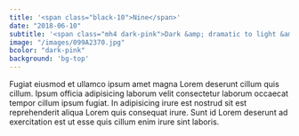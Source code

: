 ```yaml
---
title: '<span class="black-10">Nine</span>'
date: "2018-06-10"
subtitle: '<span class="mh4 dark-pink">Dark &amp; dramatic to light &amp; airy.<span class="fw7">Bold colors</span> to classic black &amp; white.</span>'
image: "/images/099A2370.jpg"
bcolor: "dark-pink"
background: 'bg-top'
---
```

Fugiat eiusmod et ullamco ipsum amet magna Lorem deserunt cillum quis cillum. Ipsum officia adipisicing laborum velit consectetur laborum occaecat tempor cillum ipsum fugiat. In adipisicing irure est nostrud sit est reprehenderit aliqua Lorem quis consequat irure. Sunt id Lorem deserunt ad exercitation est ut esse quis cillum enim irure sint laboris.